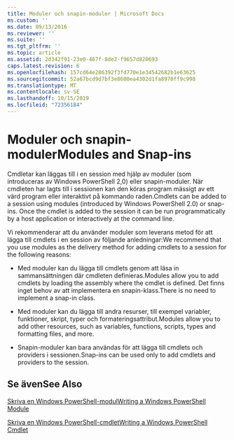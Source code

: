 ```yaml
---
title: Moduler och snapin-moduler | Microsoft Docs
ms.custom: ''
ms.date: 09/13/2016
ms.reviewer: ''
ms.suite: ''
ms.tgt_pltfrm: ''
ms.topic: article
ms.assetid: 2d342f91-23e0-467f-8de2-f9657d820693
caps.latest.revision: 6
ms.openlocfilehash: 157cd64e286392f3fd770e1e34542682b1e63625
ms.sourcegitcommit: 52a67bcd9d7bf3e8600ea4302d1fa8970ff9c998
ms.translationtype: MT
ms.contentlocale: sv-SE
ms.lasthandoff: 10/15/2019
ms.locfileid: "72356184"
---
```

# <a name="modules-and-snap-ins"></a><span data-ttu-id="4c78e-102">Moduler och snapin-moduler</span><span class="sxs-lookup"><span data-stu-id="4c78e-102">Modules and Snap-ins</span></span>

<span data-ttu-id="4c78e-103">Cmdletar kan läggas till i en session med hjälp av moduler (som introduceras av Windows PowerShell 2,0) eller snapin-moduler. När cmdleten har lagts till i sessionen kan den köras program mässigt av ett värd program eller interaktivt på kommando raden.</span><span class="sxs-lookup"><span data-stu-id="4c78e-103">Cmdlets can be added to a session using modules (introduced by Windows PowerShell 2.0) or snap-ins. Once the cmdlet is added to the session it can be run programmatically by a host application or interactively at the command line.</span></span>

<span data-ttu-id="4c78e-104">Vi rekommenderar att du använder moduler som leverans metod för att lägga till cmdlets i en session av följande anledningar:</span><span class="sxs-lookup"><span data-stu-id="4c78e-104">We recommend that you use modules as the delivery method for adding cmdlets to a session for the following reasons:</span></span>

- <span data-ttu-id="4c78e-105">Med moduler kan du lägga till cmdlets genom att läsa in sammansättningen där cmdleten definieras.</span><span class="sxs-lookup"><span data-stu-id="4c78e-105">Modules allow you to add cmdlets by loading the assembly where the cmdlet is defined.</span></span> <span data-ttu-id="4c78e-106">Det finns inget behov av att implementera en snapin-klass.</span><span class="sxs-lookup"><span data-stu-id="4c78e-106">There is no need to implement a snap-in class.</span></span>

- <span data-ttu-id="4c78e-107">Med moduler kan du lägga till andra resurser, till exempel variabler, funktioner, skript, typer och formateringsattribut.</span><span class="sxs-lookup"><span data-stu-id="4c78e-107">Modules allow you to add other resources, such as variables, functions, scripts, types and formatting files, and more.</span></span>

- <span data-ttu-id="4c78e-108">Snapin-moduler kan bara användas för att lägga till cmdlets och providers i sessionen.</span><span class="sxs-lookup"><span data-stu-id="4c78e-108">Snap-ins can be used only to add cmdlets and providers to the session.</span></span>

## <a name="see-also"></a><span data-ttu-id="4c78e-109">Se även</span><span class="sxs-lookup"><span data-stu-id="4c78e-109">See Also</span></span>

[<span data-ttu-id="4c78e-110">Skriva en Windows PowerShell-modul</span><span class="sxs-lookup"><span data-stu-id="4c78e-110">Writing a Windows PowerShell Module</span></span>](../module/writing-a-windows-powershell-module.md)

[<span data-ttu-id="4c78e-111">Skriva en Windows PowerShell-cmdlet</span><span class="sxs-lookup"><span data-stu-id="4c78e-111">Writing a Windows PowerShell Cmdlet</span></span>](./writing-a-windows-powershell-cmdlet.md)
